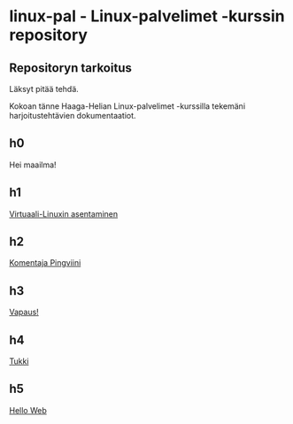 # linux-pal - Linux-palvelimet -kurssin repository

## Repositoryn tarkoitus

Läksyt pitää tehdä.

Kokoan tänne Haaga-Helian Linux-palvelimet -kurssilla tekemäni harjoitustehtävien dokumentaatiot.

## h0

Hei maailma!

## h1

[Virtuaali-Linuxin asentaminen](https://github.com/hannagrn/linux-pal/blob/main/h1.md)

## h2

[Komentaja Pingviini](https://github.com/hannagrn/linux-pal/blob/main/h2.md)

## h3

[Vapaus!](https://github.com/hannagrn/linux-pal/blob/main/h3.md)

## h4

[Tukki](https://github.com/hannagrn/linux-pal/blob/main/h4.md)

## h5

[Hello Web](https://github.com/hannagrn/linux-pal/blob/main/h5.md)

